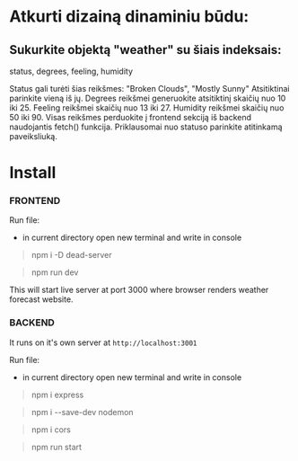 # Atkurti dizainą dinaminiu būdu:

## Sukurkite objektą "weather" su šiais indeksais:

status,
degrees,
feeling,
humidity
 
Status gali turėti šias reikšmes:
"Broken Clouds", "Mostly Sunny"
Atsitiktinai parinkite vieną iš jų.
Degrees reikšmei generuokite atsitiktinį skaičių nuo 10 iki 25.
Feeling reikšmei skaičių nuo 13 iki 27.
Humidity reikšmei skaičių nuo 50 iki 90.
Visas reikšmes perduokite į frontend sekciją iš backend naudojantis fetch() funkcija.
Priklausomai nuo statuso parinkite atitinkamą paveiksliuką.
 
 # Install

 ### FRONTEND

Run file:

- in current directory open new terminal and write in console
 
 > npm i -D dead-server

 > npm run dev

This will start live server at port 3000 where browser renders weather forecast website.


 ### BACKEND

It runs on it's own server at `http://localhost:3001`

 Run file:

- in current directory open new terminal and write in console

 > npm i express

 > npm i --save-dev nodemon

 > npm i cors

 > npm run start

